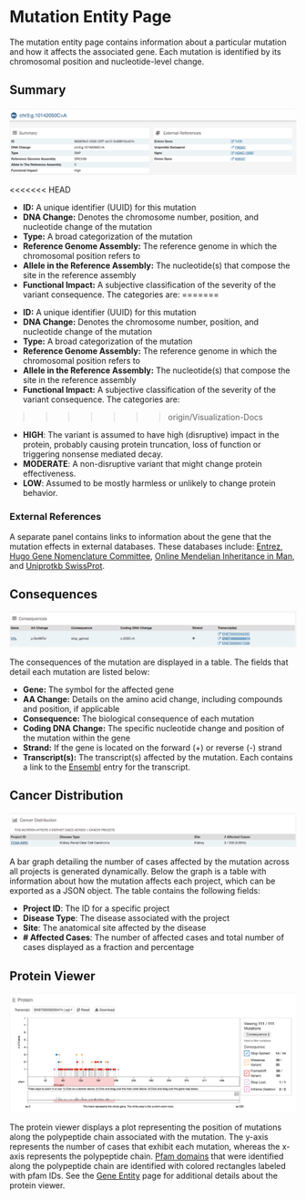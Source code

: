 # Mutation Entity Page

The mutation entity page contains information about a particular mutation and how it affects the associated gene. Each mutation is identified by its chromosomal position and nucleotide-level change.

## Summary

[![Mutation Summary](images/GDC-Mutation-Summary.png)](images/GDC-Mutation-Summary.png "Click to see the full image.")

<<<<<<< HEAD
- __ID:__ A unique identifier (UUID) for this mutation
- __DNA Change:__ Denotes the chromosome number, position, and nucleotide change of the mutation
- __Type:__ A broad categorization of the mutation
- __Reference Genome Assembly:__ The reference genome in which the chromosomal position refers to
- __Allele in the Reference Assembly:__ The nucleotide(s) that compose the site in the reference assembly
- __Functional Impact:__ A subjective classification of the severity of the variant consequence. The categories are:
=======
* __ID:__ A unique identifier (UUID) for this mutation
* __DNA Change:__ Denotes the chromosome number, position, and nucleotide change of the mutation
* __Type:__ A broad categorization of the mutation
* __Reference Genome Assembly:__ The reference genome in which the chromosomal position refers to
* __Allele in the Reference Assembly:__ The nucleotide(s) that compose the site in the reference assembly
* __Functional Impact:__ A subjective classification of the severity of the variant consequence. The categories are:
>>>>>>> origin/Visualization-Docs
  - __HIGH__: The variant is assumed to have high (disruptive) impact in the protein, probably causing protein truncation, loss of function or triggering nonsense mediated decay.
  - __MODERATE__: A non-disruptive variant that might change protein effectiveness.
  - __LOW__: Assumed to be mostly harmless or unlikely to change protein behavior.

### External References

A separate panel contains links to information about the gene that the mutation effects in external databases. These databases include: [Entrez](https://www.ncbi.nlm.nih.gov/gquery/), [Hugo Gene Nomenclature Committee](http://www.genenames.org/), [Online Mendelian Inheritance in Man](https://www.omim.org/), and [Uniprotkb SwissProt](http://www.uniprot.org/).

## Consequences

[![Mutation Consequences](images/GDC-Mutation-Consequences.png)](images/GDC-Mutation-Consequences.png "Click to see the full image.")

The consequences of the mutation are displayed in a table. The fields that detail each mutation are listed below:

* __Gene:__ The symbol for the affected gene
* __AA Change:__ Details on the amino acid change, including compounds and position, if applicable
* __Consequence:__ The biological consequence of each mutation
* __Coding DNA Change:__ The specific nucleotide change and position of the mutation within the gene
* __Strand:__ If the gene is located on the forward (+) or reverse (-) strand
* __Transcript(s):__ The transcript(s) affected by the mutation. Each contains a link to the [Ensembl](https://www.ensembl.org) entry for the transcript.     

## Cancer Distribution

[![Mutation Distribution](images/GDC-Mutation-CancerDist.png)](images/GDC-Mutation-CancerDist.png "Click to see the full image.")

A bar graph detailing the number of cases affected by the mutation across all projects is generated dynamically.  Below the graph is a table with information about how the mutation affects each project, which can be exported as a JSON object. The table contains the following fields:

* __Project ID__: The ID for a specific project
* __Disease Type__: The disease associated with the project
* __Site__: The anatomical site affected by the disease
* __# Affected Cases__: The number of affected cases and total number of cases displayed as a fraction and percentage

## Protein Viewer

[![Mutation Protein Graph](images/GDC-Mutation-ProteinGraph.png)](images/GDC-Mutation-ProteinGraph.png "Click to see the full image.")

The protein viewer displays a plot representing the position of mutations along the polypeptide chain associated with the mutation. The y-axis represents the number of cases that exhibit each mutation, whereas the x-axis represents the polypeptide chain. [Pfam domains](http://pfam.xfam.org/) that were identified along the polypeptide chain are identified with colored rectangles labeled with pfam IDs. See the [Gene Entity](GeneEntity.md#Protein-Plot) page for additional details about the protein viewer.
